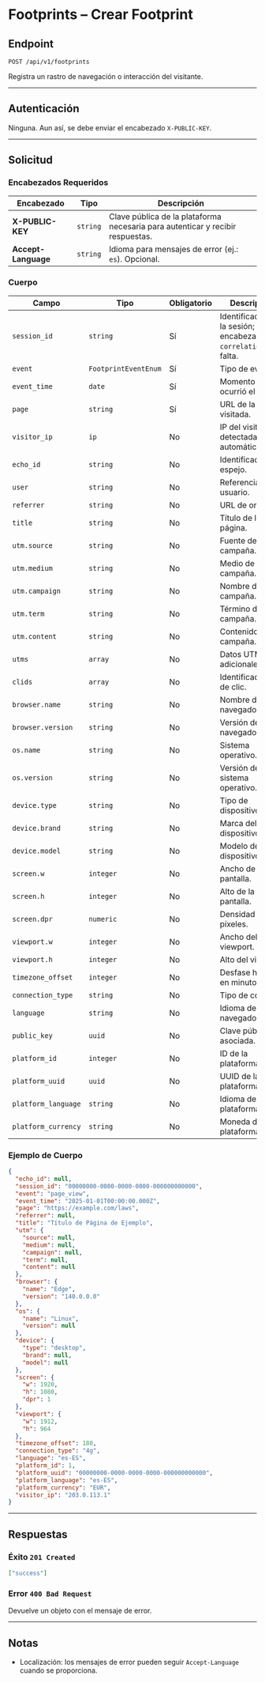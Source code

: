 # Footprints – Crear Footprint

## Endpoint

`POST /api/v1/footprints`

Registra un rastro de navegación o interacción del visitante.

---

## Autenticación

Ninguna. Aun así, se debe enviar el encabezado `X-PUBLIC-KEY`.

---

## Solicitud

### Encabezados Requeridos

| Encabezado | Tipo | Descripción |
| --------- | ---- | ----------- |
| **X-PUBLIC-KEY** | `string` | Clave pública de la plataforma necesaria para autenticar y recibir respuestas. |
| **Accept-Language** | `string` | Idioma para mensajes de error (ej.: `es`). Opcional. |

### Cuerpo

| Campo | Tipo | Obligatorio | Descripción |
| ----- | ---- | ---------- | ----------- |
| `session_id` | `string` | Sí | Identificador de la sesión; usa el encabezado `x-correlation-id` si falta. |
| `event` | `FootprintEventEnum` | Sí | Tipo de evento. |
| `event_time` | `date` | Sí | Momento en que ocurrió el evento. |
| `page` | `string` | Sí | URL de la página visitada. |
| `visitor_ip` | `ip` | No | IP del visitante; detectada automáticamente. |
| `echo_id` | `string` | No | Identificador de espejo. |
| `user` | `string` | No | Referencia al usuario. |
| `referrer` | `string` | No | URL de origen. |
| `title` | `string` | No | Título de la página. |
| `utm.source` | `string` | No | Fuente de la campaña. |
| `utm.medium` | `string` | No | Medio de la campaña. |
| `utm.campaign` | `string` | No | Nombre de la campaña. |
| `utm.term` | `string` | No | Término de la campaña. |
| `utm.content` | `string` | No | Contenido de la campaña. |
| `utms` | `array` | No | Datos UTM adicionales. |
| `clids` | `array` | No | Identificadores de clic. |
| `browser.name` | `string` | No | Nombre del navegador. |
| `browser.version` | `string` | No | Versión del navegador. |
| `os.name` | `string` | No | Sistema operativo. |
| `os.version` | `string` | No | Versión del sistema operativo. |
| `device.type` | `string` | No | Tipo de dispositivo. |
| `device.brand` | `string` | No | Marca del dispositivo. |
| `device.model` | `string` | No | Modelo del dispositivo. |
| `screen.w` | `integer` | No | Ancho de la pantalla. |
| `screen.h` | `integer` | No | Alto de la pantalla. |
| `screen.dpr` | `numeric` | No | Densidad de píxeles. |
| `viewport.w` | `integer` | No | Ancho del viewport. |
| `viewport.h` | `integer` | No | Alto del viewport. |
| `timezone_offset` | `integer` | No | Desfase horario en minutos. |
| `connection_type` | `string` | No | Tipo de conexión. |
| `language` | `string` | No | Idioma del navegador. |
| `public_key` | `uuid` | No | Clave pública asociada. |
| `platform_id` | `integer` | No | ID de la plataforma. |
| `platform_uuid` | `uuid` | No | UUID de la plataforma. |
| `platform_language` | `string` | No | Idioma de la plataforma. |
| `platform_currency` | `string` | No | Moneda de la plataforma. |

### Ejemplo de Cuerpo

```json
{
  "echo_id": null,
  "session_id": "00000000-0000-0000-0000-000000000000",
  "event": "page_view",
  "event_time": "2025-01-01T00:00:00.000Z",
  "page": "https://example.com/laws",
  "referrer": null,
  "title": "Título de Página de Ejemplo",
  "utm": {
    "source": null,
    "medium": null,
    "campaign": null,
    "term": null,
    "content": null
  },
  "browser": {
    "name": "Edge",
    "version": "140.0.0.0"
  },
  "os": {
    "name": "Linux",
    "version": null
  },
  "device": {
    "type": "desktop",
    "brand": null,
    "model": null
  },
  "screen": {
    "w": 1920,
    "h": 1080,
    "dpr": 1
  },
  "viewport": {
    "w": 1912,
    "h": 964
  },
  "timezone_offset": 180,
  "connection_type": "4g",
  "language": "es-ES",
  "platform_id": 1,
  "platform_uuid": "00000000-0000-0000-0000-000000000000",
  "platform_language": "es-ES",
  "platform_currency": "EUR",
  "visitor_ip": "203.0.113.1"
}
```

---

## Respuestas

### Éxito `201 Created`

```json
["success"]
```

### Error `400 Bad Request`

Devuelve un objeto con el mensaje de error.

---

## Notas

* Localización: los mensajes de error pueden seguir `Accept-Language` cuando se proporciona.

